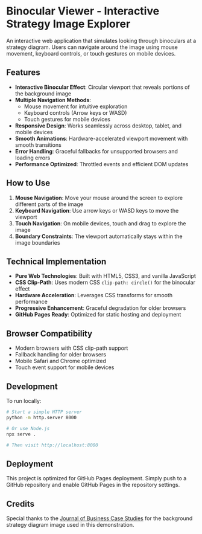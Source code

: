 # Binocular Viewer - Interactive Strategy Image Explorer

An interactive web application that simulates looking through binoculars at a strategy diagram. Users can navigate around the image using mouse movement, keyboard controls, or touch gestures on mobile devices.

## Features

- **Interactive Binocular Effect**: Circular viewport that reveals portions of the background image
- **Multiple Navigation Methods**:
  - Mouse movement for intuitive exploration
  - Keyboard controls (Arrow keys or WASD)
  - Touch gestures for mobile devices
- **Responsive Design**: Works seamlessly across desktop, tablet, and mobile devices
- **Smooth Animations**: Hardware-accelerated viewport movement with smooth transitions
- **Error Handling**: Graceful fallbacks for unsupported browsers and loading errors
- **Performance Optimized**: Throttled events and efficient DOM updates

## How to Use

1. **Mouse Navigation**: Move your mouse around the screen to explore different parts of the image
2. **Keyboard Navigation**: Use arrow keys or WASD keys to move the viewport
3. **Touch Navigation**: On mobile devices, touch and drag to explore the image
4. **Boundary Constraints**: The viewport automatically stays within the image boundaries

## Technical Implementation

- **Pure Web Technologies**: Built with HTML5, CSS3, and vanilla JavaScript
- **CSS Clip-Path**: Uses modern CSS `clip-path: circle()` for the binocular effect
- **Hardware Acceleration**: Leverages CSS transforms for smooth performance
- **Progressive Enhancement**: Graceful degradation for older browsers
- **GitHub Pages Ready**: Optimized for static hosting and deployment

## Browser Compatibility

- Modern browsers with CSS clip-path support
- Fallback handling for older browsers
- Mobile Safari and Chrome optimized
- Touch event support for mobile devices

## Development

To run locally:

```bash
# Start a simple HTTP server
python -m http.server 8000

# Or use Node.js
npx serve .

# Then visit http://localhost:8000
```

## Deployment

This project is optimized for GitHub Pages deployment. Simply push to a GitHub repository and enable GitHub Pages in the repository settings.

## Credits

Special thanks to the [Journal of Business Case Studies](https://journal-bcs.springeropen.com/articles/10.1007/s13173-013-0106-x) for the background strategy diagram image used in this demonstration.
